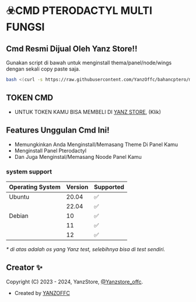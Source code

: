 # :biohazard:CMD PTERODACTYL MULTI FUNGSI


## Cmd Resmi Dijual Oleh Yanz Store!!

Gunakan script di bawah untuk menginstall thema/panel/node/wings dengan sekali copy paste saja.

```bash
bash <(curl -s https://raw.githubusercontent.com/YanzOffc/bahancptero/main/install.sh)
```

## TOKEN CMD
  - UNTUK TOKEN KAMU BISA MEMBELI DI [YANZ STORE](https://wa.me/6288228895081), (Klik)
## Features Unggulan Cmd Ini!

  - Memungkinkan Anda Menginstall/Memasang Theme Di Panel Kamu
  - Menginstall Panel Pterodactyl
  - Dan Juga Menginstal/Memasang Noode Panel Kamu

### system support

| Operating System | Version | Supported          |
| ---------------- | ------- | ------------------ |
| Ubuntu           | 20.04   | :white_check_mark: |
|                  | 22.04   | :white_check_mark: |
| Debian           | 10      | :white_check_mark: |
|                  | 11      | :white_check_mark: |
|                  | 12      | :white_check_mark: |

_\* di atas adalah os yang Yanz test, selebihnya bisa di test sendiri._

## Creator ✨

Copyright (C) 2023 - 2024, YanzStore, [@Yanzstore_offc](https://wa.me/6288228895081).

- Created by [ YANZOFFC ](https://github.com/Yan-Store)
